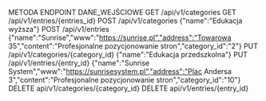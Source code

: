 
METODA ENDPOINT DANE_WEJŚCIOWE
GET /api/v1/categories
GET /api/v1/entries/{entries_id}
POST /api/v1/categories {"name":"Edukacja wyższa"}
POST /api/v1/entries {"name":"Sunrise","www":"https://sunrise.pl","address":"Towarowa 35","content":"Profesjonalne pozycjonowanie stron","category_id":"2"}
PUT /api/v1/categories/{category_id} {"name":"Edukacja przedszkolna"}
PUT /api/v1/entries/{entry_id} {"name":"Sunrise System","www":"https://sunrisesystem.pl","address":"Plac Andersa 3","content":"Profesjonalne pozycjonowanie stron","category_id":"10"}
DELETE api/v1/categories/{category_id}
DELETE api/v1/entries/{entry_id}  